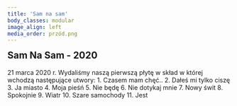 ```yaml
---
title: 'Sam na sam'
body_classes: modular
image_align: left
media_order: przód.png
---
```


## Sam Na Sam - 2020
21 marca 2020 r. Wydaliśmy naszą pierwszą płytę w skład w której wchodzą następujące utwory:
	1. Czasem mam chęć..
	2. Dałeś mi tylko ciszę
	3. Ja miasto
	4. Moja pieśń
	5. Nie będę
	6. Nie dotykaj mnie
	7. Nowy świt
	8. Spokojnie
	9. Wiatr
	10. Szare samochody
	11. Jest

<style>
	h2{
		margin-top: 0;
		padding-right: -2%
	}
	.foto img{
        box-shadow: rgba(0, 0, 0, 0.452) 0px 15px 25px, rgba(0, 0, 0, 0.151) 0px 5px 10px;
        border:  #35393D 1px solid;
        border-radius: 5px;
    }
</style>